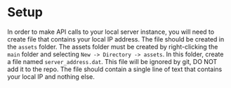 # Setup

In order to make API calls to your local server instance, you will need to create file that contains your local IP 
address. The file should be created in the `assets` folder. The assets folder must be created by right-clicking the 
`main` folder and selecting `New -> Directory -> assets`. In this folder, create a file named `server_address.dat`. 
This file will be ignored by git, DO NOT add it to the repo. The file should contain a single line of text that 
contains your local IP and nothing else.